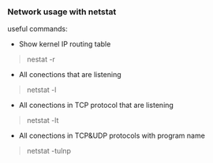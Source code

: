 ### Network usage with netstat
useful commands:

* Show kernel IP routing table
> nestat -r
* All conections that are listening
> netstat -l
* All conections in TCP protocol that are listening
> netstat -lt
* All conections in TCP&UDP protocols with program name
> netstat -tulnp
